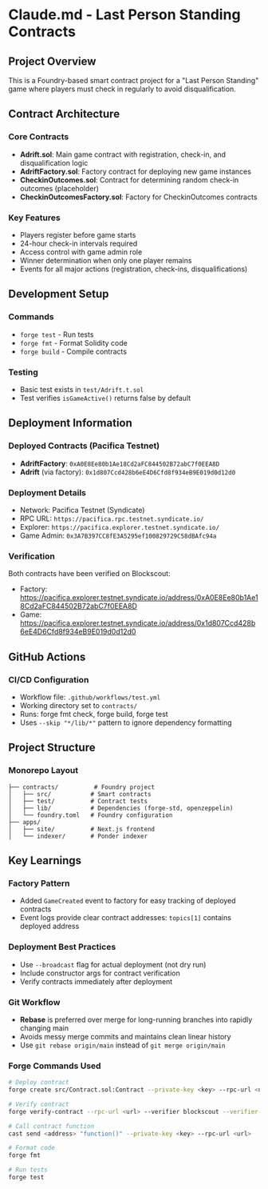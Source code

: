 # Claude.md - Last Person Standing Contracts

## Project Overview

This is a Foundry-based smart contract project for a "Last Person Standing" game where players must check in regularly to avoid disqualification.

## Contract Architecture

### Core Contracts

- **Adrift.sol**: Main game contract with registration, check-in, and disqualification logic
- **AdriftFactory.sol**: Factory contract for deploying new game instances
- **CheckinOutcomes.sol**: Contract for determining random check-in outcomes (placeholder)
- **CheckinOutcomesFactory.sol**: Factory for CheckinOutcomes contracts

### Key Features

- Players register before game starts
- 24-hour check-in intervals required
- Access control with game admin role
- Winner determination when only one player remains
- Events for all major actions (registration, check-ins, disqualifications)

## Development Setup

### Commands

- `forge test` - Run tests
- `forge fmt` - Format Solidity code
- `forge build` - Compile contracts

### Testing

- Basic test exists in `test/Adrift.t.sol`
- Test verifies `isGameActive()` returns false by default

## Deployment Information

### Deployed Contracts (Pacifica Testnet)

- **AdriftFactory**: `0xA0E8Ee80b1Ae18Cd2aFC844502B72abC7f0EEA8D`
- **Adrift** (via factory): `0x1d807Ccd428b6eE4D6Cfd8f934eB9E019d0d12d0`

### Deployment Details

- Network: Pacifica Testnet (Syndicate)
- RPC URL: `https://pacifica.rpc.testnet.syndicate.io/`
- Explorer: `https://pacifica.explorer.testnet.syndicate.io/`
- Game Admin: `0x3A7B397CC8fE3A5295ef100829729C58dBAfc94a`

### Verification

Both contracts have been verified on Blockscout:

- Factory: https://pacifica.explorer.testnet.syndicate.io/address/0xA0E8Ee80b1Ae18Cd2aFC844502B72abC7f0EEA8D
- Game: https://pacifica.explorer.testnet.syndicate.io/address/0x1d807Ccd428b6eE4D6Cfd8f934eB9E019d0d12d0

## GitHub Actions

### CI/CD Configuration

- Workflow file: `.github/workflows/test.yml`
- Working directory set to `contracts/`
- Runs: forge fmt check, forge build, forge test
- Uses `--skip "*/lib/*"` pattern to ignore dependency formatting

## Project Structure

### Monorepo Layout

```
├── contracts/          # Foundry project
│   ├── src/           # Smart contracts
│   ├── test/          # Contract tests
│   ├── lib/           # Dependencies (forge-std, openzeppelin)
│   └── foundry.toml   # Foundry configuration
├── apps/
│   ├── site/          # Next.js frontend
│   └── indexer/       # Ponder indexer
```

## Key Learnings

### Factory Pattern

- Added `GameCreated` event to factory for easy tracking of deployed contracts
- Event logs provide clear contract addresses: `topics[1]` contains deployed address

### Deployment Best Practices

- Use `--broadcast` flag for actual deployment (not dry run)
- Include constructor args for contract verification
- Verify contracts immediately after deployment

### Git Workflow

- **Rebase** is preferred over merge for long-running branches into rapidly changing main
- Avoids messy merge commits and maintains clean linear history
- Use `git rebase origin/main` instead of `git merge origin/main`

### Forge Commands Used

```bash
# Deploy contract
forge create src/Contract.sol:Contract --private-key <key> --rpc-url <url> --broadcast

# Verify contract
forge verify-contract --rpc-url <url> --verifier blockscout --verifier-url <url> <address> src/Contract.sol:Contract

# Call contract function
cast send <address> "function()" --private-key <key> --rpc-url <url>

# Format code
forge fmt

# Run tests
forge test
```
